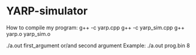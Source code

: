 # YARP-simulator

How to compile my program: 
g++ -c yarp.cpp
g++ -c yarp_sim.cpp
g++ yarp.o yarp_sim.o

./a.out first_argument or/and second argument 
Example: 
./a.out prog.bin 8
